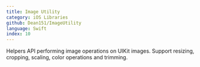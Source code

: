 ```yaml
---
title: Image Utility
category: iOS Libraries
github: Dean151/ImageUtility
language: Swift
index: 10
---
```


Helpers API performing image operations on UIKit images. Support resizing, cropping, scaling, color operations and trimming.
